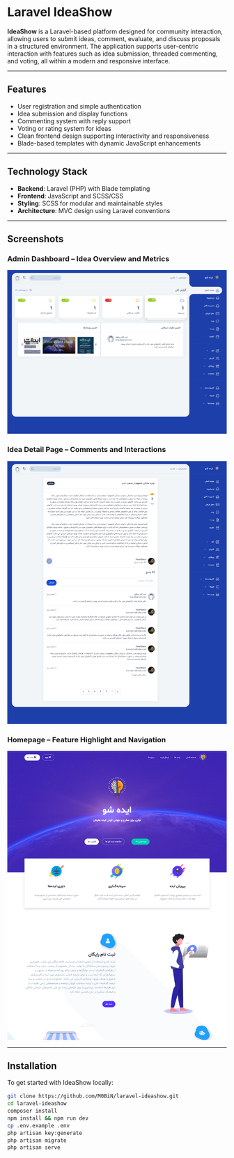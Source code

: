 # Laravel IdeaShow

**IdeaShow** is a Laravel-based platform designed for community interaction, allowing users to submit ideas, comment, evaluate, and discuss proposals in a structured environment. The application supports user-centric interaction with features such as idea submission, threaded commenting, and voting, all within a modern and responsive interface.

---

## Features

- User registration and simple authentication
- Idea submission and display functions
- Commenting system with reply support
- Voting or rating system for ideas
- Clean frontend design supporting interactivity and responsiveness
- Blade-based templates with dynamic JavaScript enhancements

---

## Technology Stack

- **Backend**: Laravel (PHP) with Blade templating
- **Frontend**: JavaScript and SCSS/CSS
- **Styling**: SCSS for modular and maintainable styles
- **Architecture**: MVC design using Laravel conventions

---

## Screenshots

### Admin Dashboard – Idea Overview and Metrics  
![Dashboard Overview](./screenshots/61099d8e-f19b-4d1f-848c-d79955f23673.png)

### Idea Detail Page – Comments and Interactions  
![Idea Detail Page](./screenshots/332e9cf0-0cc0-4e14-9a0d-8c84868a2220.png)

### Homepage – Feature Highlight and Navigation  
![Homepage](./screenshots/9265f019-6716-4ecf-8a0e-69900c46c53e.png)

---

## Installation

To get started with IdeaShow locally:

```bash
git clone https://github.com/M0BiN/laravel-ideashow.git
cd laravel-ideashow
composer install
npm install && npm run dev
cp .env.example .env
php artisan key:generate
php artisan migrate
php artisan serve
```
